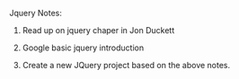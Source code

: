 Jquery Notes:

1. Read up on jquery chaper in Jon Duckett
2. Google basic jquery introduction 

3. Create a new JQuery project based on the above notes.